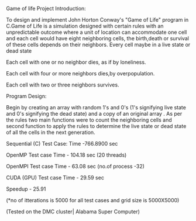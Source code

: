 Game of life Project Introduction:

To design and implement John Horton Conway's "Game of Life" program  in  C.Game  of  Life  is  a  simulation  designed  with  certain  rules  with  an unpredictable  outcome where a unit of location can accommodate one cell and each cell would have eight neighboring cells, the birth,death or survival of these cells depends on their neighbors. Every cell maybe in a live state or dead state                                                                                                                            

Each cell with one or no neighbor dies, as if by loneliness.

Each cell with four or more neighbors dies,by overpopulation.

Each cell with two or three neighbors survives.

Program Design:

Begin  by  creating  an  array  with  random  1's  and  0's (1's signifying live state and 0's signifying the dead state)  and  a  copy  of  an  original  array .  As  per  the  rules  two  main  functions  were  to  count  the  neighboring  cells  and  second  function  to  apply  the  rules  to  determine  the  live  state  or  dead  state  of  all  the  cells  in  the  next  generation.

Sequential (C) Test Case:
Time -766.8900  sec

OpenMP Test case
Time - 104.18 sec (20 threads)

OpenMPI Test case
Time - 63.08 sec (no.of process -32)

CUDA (GPU) Test case
Time - 29.59 sec

Speedup - 25.91

(*no of itterations is 5000 for all test cases and grid size is 5000X5000)

(Tested on the DMC cluster| Alabama Super Computer)
